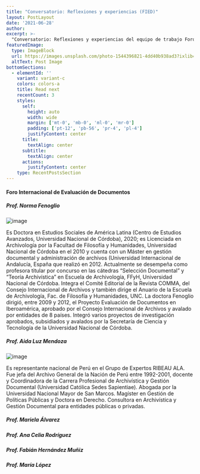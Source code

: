 ```yaml
---
title: "Conversatorio: Reflexiones y experiencias (FIED)"
layout: PostLayout
date: '2021-06-28'
author: 
excerpt: >-
  "Conversatorio: Reflexiones y experiencias del equipo de trabajo Foro Internacional de Evaluación de Documentos (FIED)"
featuredImage:
  type: ImageBlock
  url: https://images.unsplash.com/photo-1544396821-4dd40b938ad3?ixlib=rb-1.2.1&ixid=MnwxMjA3fDB8MHxwaG90by1wYWdlfHx8fGVufDB8fHx8&auto=format&fit=crop&w=2946&q=80
  altText: Post Image
bottomSections:
  - elementId: ''
    variant: variant-c
    colors: colors-a
    title: Read next
    recentCount: 3
    styles:
      self:
        height: auto
        width: wide
        margin: ['mt-0', 'mb-0', 'ml-0', 'mr-0']
        padding: ['pt-12', 'pb-56', 'pr-4', 'pl-4']
        justifyContent: center
      title:
        textAlign: center
      subtitle:
        textAlign: center
      actions:
        justifyContent: center
    type: RecentPostsSection
---
```


#### Foro Internacional de Evaluación de Documentos

##### Prof. Norma Fenoglio

![image](/VIColoquio/images/ponentes/norma.jpg)

Es Doctora en Estudios Sociales de América Latina (Centro de Estudios Avanzados, Universidad Nacional de Córdoba), 2020; es Licenciada en Archivología por la Facultad de Filosofía y Humanidades, Universidad Nacional de Córdoba en el 2010 y cuenta con un Máster en gestión documental y administración de archivos (Universidad Internacional de Andalucía, España que realizó en 2012.
Actualmente se desempeña como profesora titular por concurso en las cátedras “Selección Documental” y “Teoría Archivística” en Escuela de Archivología, FFyH, Universidad Nacional de Córdoba. Integra el Comité Editorial de la Revista COMMA, del Consejo Internacional de Archivos y también dirige el Anuario de la Escuela de Archivología, Fac. de Filosofía y Humanidades, UNC.
La doctora Fenoglio dirigió, entre 2009 y 2012, el Proyecto Evaluación de Documentos en Iberoamérica, aprobado por el Consejo Internacional de Archivos y avalado por entidades de 8 países. Integró varios proyectos de investigación aprobados, subsidiados y avalados por la Secretaría de Ciencia y Tecnología de la Universidad Nacional de Córdoba.


##### Prof. Aida Luz Mendoza

![image](/VIColoquio/images/ponentes/luznavarro.png)

Es representante nacional de Perú en el Grupo de Expertos RIBEAU ALA. Fue jefa del Archivo General de la Nación de Perú entre 1992-2001, docente y Coordinadora de la Carrera Profesional de Archivística y Gestión Documental (Universidad Católica Sedes Sapientiae). Abogada por la Universidad Nacional Mayor de San Marcos. Magíster en Gestión de Políticas Públicas y Doctora en Derecho. Consultora en Archivística y Gestión Documental para entidades públicas o privadas.

##### Prof. Mariela Álvarez

##### Prof. Ana Celia Rodríguez

##### Prof. Fabián Hernández Muñiz

##### Prof. María López

